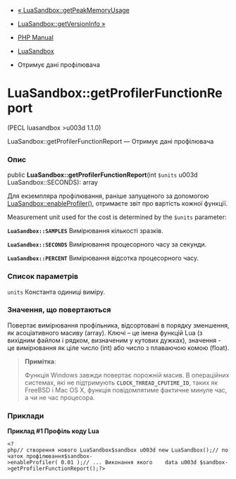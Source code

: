 - [«
LuaSandbox::getPeakMemoryUsage](luasandbox.getpeakmemoryusage.md)
- [LuaSandbox::getVersionInfo »](luasandbox.getversioninfo.md)

- [PHP Manual](index.md)
- [LuaSandbox](class.luasandbox.md)
- Отримує дані профілювача

# LuaSandbox::getProfilerFunctionReport

(PECL luasandbox \>u003d 1.1.0)

LuaSandbox::getProfilerFunctionReport — Отримує дані профілювача

### Опис

public **LuaSandbox::getProfilerFunctionReport**(int `$units` u003d
LuaSandbox::SECONDS): array

Для екземпляра профілювання, раніше запущеного за допомогою
[LuaSandbox::enableProfiler()](luasandbox.enableprofiler.md), отримаєте
звіт про вартість кожної функції.

Measurement unit used for the cost is determined by the `$units`
parameter:

**`LuaSandbox::SAMPLES`**
Вимірювання кількості зразків.

**`LuaSandbox::SECONDS`**
Вимірювання процесорного часу за секунди.

**`LuaSandbox::PERCENT`**
Вимірювання відсотка процесорного часу.

### Список параметрів

`units`
Константа одиниці виміру.

### Значення, що повертаються

Повертає вимірювання профільника, відсортовані в порядку зменшення,
як асоціативного масиву (array). Ключі – це імена функцій Lua (з
вихідним файлом і рядком, визначеним у кутових дужках), значення -
це вимірювання як ціле число (int) або число з плаваючою комою
(float).

> **Примітка**:
>
> Функція Windows завжди повертає порожній масив. В операційних
> системах, які не підтримують **`CLOCK_THREAD_CPUTIME_ID`**, таких
> як FreeBSD і Mac OS X, функція повідомлятиме фактичне минуле
> час, а чи не час процесора.

### Приклади

**Приклад #1 Профіль коду Lua**

` <?php// створення нового LuaSandbox$sandbox u003d new LuaSandbox();// початок профілювання$sandbox->enableProfiler( 0.01 );// ... Виконання якого    data u003d $sandbox->getProfilerFunctionReport();?> `
